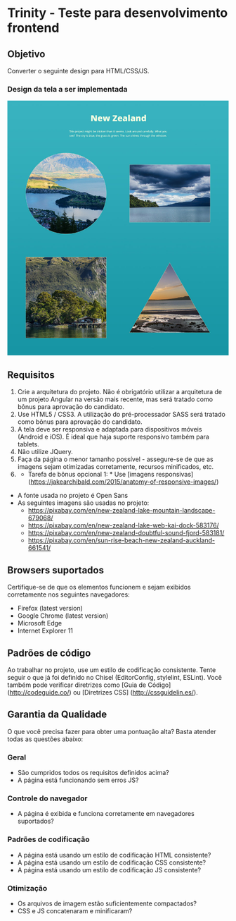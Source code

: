Trinity - Teste para desenvolvimento frontend
======================

## Objetivo
Converter o seguinte design para HTML/CSS/JS.

### Design da tela a ser implementada
![Xfive Front-end Test Thumbnails](xfive-front-end-test-thumbs.jpg)

## Requisitos
1. Crie a arquitetura do projeto. Não é obrigatório utilizar a arquitetura de um projeto Angular na versão mais recente, mas será tratado como bônus para aprovação do candidato.
2. Use HTML5 / CSS3. A utilização do pré-processador SASS será tratado como bônus para aprovação do candidato.
3. A tela deve ser responsiva e adaptada para dispositivos móveis (Android e iOS). É ideal que haja suporte responsivo também para tablets.
4. Não utilize JQuery.
6. Faça da página o menor tamanho possível - assegure-se de que as imagens sejam otimizadas corretamente, recursos minificados, etc.
7. * Tarefa de bônus opcional 1: * Use [imagens responsivas] (https://jakearchibald.com/2015/anatomy-of-responsive-images/)

- A fonte usada no projeto é Open Sans
- As seguintes imagens são usadas no projeto:
  -  https://pixabay.com/en/new-zealand-lake-mountain-landscape-679068/
  -  https://pixabay.com/en/new-zealand-lake-web-kai-dock-583176/
  -  https://pixabay.com/en/new-zealand-doubtful-sound-fjord-583181/
  -  https://pixabay.com/en/sun-rise-beach-new-zealand-auckland-661541/

## Browsers suportados
Certifique-se de que os elementos funcionem e sejam exibidos corretamente nos seguintes navegadores:

- Firefox (latest version)
- Google Chrome (latest version)
- Microsoft Edge
- Internet Explorer 11

## Padrões de código
Ao trabalhar no projeto, use um estilo de codificação consistente. Tente seguir o que já foi definido no Chisel (EditorConfig, stylelint, ESLint). Você também pode verificar diretrizes como [Guia de Código] (http://codeguide.co/) ou [Diretrizes CSS] (http://cssguidelin.es/).

## Garantia da Qualidade

O que você precisa fazer para obter uma pontuação alta? Basta atender todas as questões abaixo:

### Geral

- São cumpridos todos os requisitos definidos acima?
- A página está funcionando sem erros JS?

### Controle do navegador

- A página é exibida e funciona corretamente em navegadores suportados?

### Padrões de codificação

- A página está usando um estilo de codificação HTML consistente?
- A página está usando um estilo de codificação CSS consistente?
- A página está usando um estilo de codificação JS consistente?

### Otimização

- Os arquivos de imagem estão suficientemente compactados?
- CSS e JS concatenaram e minificaram?